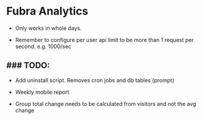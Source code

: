 # Fubra Analytics

- Only works in whole days.

- Remember to configure per user api limit to be more than 1 request per second. e.g. 1000/sec


### TODO:
---

- Add uninstall script. Removes cron jobs and db tables (prompt)

- Weekly mobile report

- Group total change needs to be calculated from visitors and not the avg change